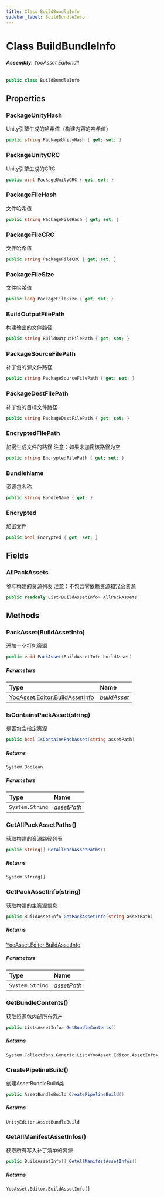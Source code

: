 ```yaml
---
title: Class BuildBundleInfo
sidebar_label: BuildBundleInfo
---
```

# Class BuildBundleInfo


###### **Assembly**: YooAsset.Editor.dll

```csharp title="Declaration"
public class BuildBundleInfo
```
## Properties
### PackageUnityHash
Unity引擎生成的哈希值（构建内容的哈希值）

```csharp title="Declaration"
public string PackageUnityHash { get; set; }
```
### PackageUnityCRC
Unity引擎生成的CRC

```csharp title="Declaration"
public uint PackageUnityCRC { get; set; }
```
### PackageFileHash
文件哈希值

```csharp title="Declaration"
public string PackageFileHash { get; set; }
```
### PackageFileCRC
文件哈希值

```csharp title="Declaration"
public string PackageFileCRC { get; set; }
```
### PackageFileSize
文件哈希值

```csharp title="Declaration"
public long PackageFileSize { get; set; }
```
### BuildOutputFilePath
构建输出的文件路径

```csharp title="Declaration"
public string BuildOutputFilePath { get; set; }
```
### PackageSourceFilePath
补丁包的源文件路径

```csharp title="Declaration"
public string PackageSourceFilePath { get; set; }
```
### PackageDestFilePath
补丁包的目标文件路径

```csharp title="Declaration"
public string PackageDestFilePath { get; set; }
```
### EncryptedFilePath
加密生成文件的路径
注意：如果未加密该路径为空

```csharp title="Declaration"
public string EncryptedFilePath { get; set; }
```
### BundleName
资源包名称

```csharp title="Declaration"
public string BundleName { get; }
```
### Encrypted
加密文件

```csharp title="Declaration"
public bool Encrypted { get; set; }
```
## Fields
### AllPackAssets
参与构建的资源列表
注意：不包含零依赖资源和冗余资源

```csharp title="Declaration"
public readonly List<BuildAssetInfo> AllPackAssets
```
## Methods
### PackAsset(BuildAssetInfo)
添加一个打包资源

```csharp title="Declaration"
public void PackAsset(BuildAssetInfo buildAsset)
```

##### Parameters

| Type | Name |
|:--- |:--- |
| [YooAsset.Editor.BuildAssetInfo](../YooAsset.Editor/BuildAssetInfo.md) | *buildAsset* |

### IsContainsPackAsset(string)
是否包含指定资源

```csharp title="Declaration"
public bool IsContainsPackAsset(string assetPath)
```

##### Returns

`System.Boolean`

##### Parameters

| Type | Name |
|:--- |:--- |
| `System.String` | *assetPath* |

### GetAllPackAssetPaths()
获取构建的资源路径列表

```csharp title="Declaration"
public string[] GetAllPackAssetPaths()
```

##### Returns

`System.String[]`
### GetPackAssetInfo(string)
获取构建的主资源信息

```csharp title="Declaration"
public BuildAssetInfo GetPackAssetInfo(string assetPath)
```

##### Returns

[YooAsset.Editor.BuildAssetInfo](../YooAsset.Editor/BuildAssetInfo.md)

##### Parameters

| Type | Name |
|:--- |:--- |
| `System.String` | *assetPath* |

### GetBundleContents()
获取资源包内部所有资产

```csharp title="Declaration"
public List<AssetInfo> GetBundleContents()
```

##### Returns

`System.Collections.Generic.List<YooAsset.Editor.AssetInfo>`
### CreatePipelineBuild()
创建AssetBundleBuild类

```csharp title="Declaration"
public AssetBundleBuild CreatePipelineBuild()
```

##### Returns

`UnityEditor.AssetBundleBuild`
### GetAllManifestAssetInfos()
获取所有写入补丁清单的资源

```csharp title="Declaration"
public BuildAssetInfo[] GetAllManifestAssetInfos()
```

##### Returns

`YooAsset.Editor.BuildAssetInfo[]`
